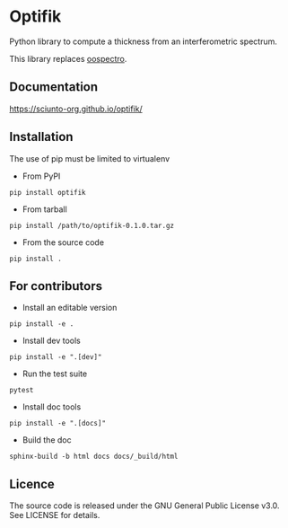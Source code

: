 # Optifik

Python library to compute a thickness from an interferometric spectrum.

This library replaces [oospectro](https://github.com/sciunto-org/oospectro/).

## Documentation

<https://sciunto-org.github.io/optifik/>

## Installation

The use of pip must be limited to virtualenv


* From PyPI
```
pip install optifik
```

* From tarball
```
pip install /path/to/optifik-0.1.0.tar.gz
```

* From the source code
```
pip install .
```


## For contributors

* Install an editable version
```
pip install -e .
```

* Install dev tools
```
pip install -e ".[dev]"
```

* Run the test suite
```
pytest
```

* Install doc tools
```
pip install -e ".[docs]"
```

* Build the doc
```
sphinx-build -b html docs docs/_build/html
```

## Licence

The source code is released under the GNU General Public License v3.0.
See LICENSE for details.
